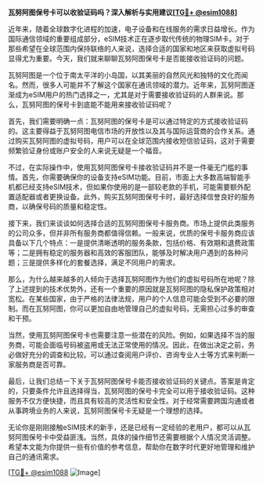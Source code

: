 **瓦努阿图保号卡可以收验证码吗？深入解析与实用建议[[TG💪+ @esim1088](https://t.me/s/esim1088)]**

近年来，随着全球数字化进程的加速，电子设备和在线服务的需求日益增长。作为国际通信领域的重要组成部分，eSIM技术正在逐步取代传统的物理SIM卡。对于那些希望在全球范围内保持联络的人来说，选择合适的国家和地区来获取虚拟号码显得尤为重要。今天，我们就来聊聊瓦努阿图保号卡是否能接收验证码的问题。

瓦努阿图是一个位于南太平洋的小岛国，以其美丽的自然风光和独特的文化而闻名。然而，很多人可能并不了解这个国家在通讯领域的潜力。近年来，瓦努阿图逐渐成为eSIM用户的热门选择之一，尤其是对于需要接收验证码的人群来说。那么，瓦努阿图的保号卡到底能不能用来接收验证码呢？

首先，我们需要明确一点：瓦努阿图的保号卡是可以通过特定的方式接收验证码的。这主要得益于瓦努阿图电信市场的开放性以及其与国际运营商的合作关系。通过购买瓦努阿图的虚拟号码，用户可以在全球范围内接收短信验证码，这对于需要频繁验证身份或账户安全的人来说无疑是一个福音。

不过，在实际操作中，使用瓦努阿图保号卡接收验证码并不是一件毫无门槛的事情。首先，你需要确保你的设备支持eSIM功能。目前，市面上大多数高端智能手机都已经支持eSIM技术，但如果你使用的是一部较老款的手机，可能需要额外配置适配器或者更换设备。此外，购买瓦努阿图保号卡时，最好选择信誉良好的服务商，以确保号码的质量和稳定性。

接下来，我们来谈谈如何选择合适的瓦努阿图保号卡服务商。市场上提供此类服务的公司众多，但并非所有服务商都值得信赖。一般来说，优质的保号卡服务商应该具备以下几个特点：一是提供清晰透明的服务条款，包括价格、有效期和退费政策等；二是拥有稳定的服务器和高效的客服团队，能够及时解决用户遇到的各种问题；三是提供多样化的套餐选择，满足不同用户的需求。

那么，为什么越来越多的人倾向于选择瓦努阿图作为他们的虚拟号码所在地呢？除了上述提到的技术优势外，还有一个重要的原因就是瓦努阿图的隐私保护政策相对宽松。在某些国家，由于严格的法律法规，用户的个人信息可能会受到不必要的限制。而在瓦努阿图，你可以更加自由地管理自己的虚拟号码，无需担心过多的审查和干预。

当然，使用瓦努阿图保号卡也需要注意一些潜在的风险。例如，如果选择不当的服务商，可能会面临号码被盗用或无法正常使用的情况。因此，在做出决定之前，务必做好充分的调查和比较。可以通过查阅用户评价、咨询专业人士等方式来判断一家服务商是否可靠。

最后，让我们总结一下关于瓦努阿图保号卡能否接收验证码的关键点。答案是肯定的，只要条件允许且选择得当，瓦努阿图的保号卡完全可以用于接收验证码。这种服务不仅方便快捷，而且具有较高的灵活性和安全性。对于经常需要跨国沟通或者从事跨境业务的人来说，瓦努阿图保号卡无疑是一个理想的选择。

无论你是刚刚接触eSIM技术的新手，还是已经有一定经验的老用户，都可以从瓦努阿图保号卡中受益匪浅。当然，具体的操作细节还需要根据个人情况灵活调整。希望本文能为你提供一些有价值的参考信息，帮助你在数字时代更好地管理和维护自己的通讯需求。

[[TG💪+ @esim1088](https://t.me/s/esim1088) ![Image](https://i.postimg.cc/4NQfJmqS/Snipaste-2025-05-13-00-14-12.png)]